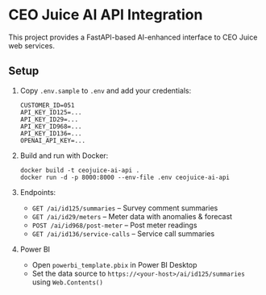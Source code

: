 # CEO Juice AI API Integration

This project provides a FastAPI-based AI-enhanced interface to CEO Juice web services.

## Setup

1. Copy `.env.sample` to `.env` and add your credentials:
   ```
   CUSTOMER_ID=051
   API_KEY_ID125=...
   API_KEY_ID29=...
   API_KEY_ID968=...
   API_KEY_ID136=...
   OPENAI_API_KEY=...
   ```

2. Build and run with Docker:
   ```
   docker build -t ceojuice-ai-api .
   docker run -d -p 8000:8000 --env-file .env ceojuice-ai-api
   ```

3. Endpoints:
   - `GET /ai/id125/summaries` – Survey comment summaries
   - `GET /ai/id29/meters` – Meter data with anomalies & forecast
   - `POST /ai/id968/post-meter` – Post meter readings
   - `GET /ai/id136/service-calls` – Service call summaries

4. Power BI
   - Open `powerbi_template.pbix` in Power BI Desktop
   - Set the data source to `https://<your-host>/ai/id125/summaries` using `Web.Contents()`
